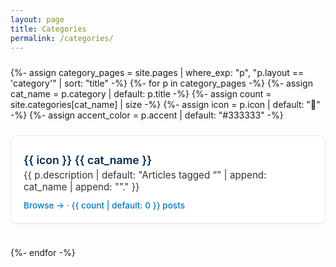 ```yaml
---
layout: page
title: Categories
permalink: /categories/
---
```



<style>
.categories-grid{display:grid;grid-template-columns:repeat(auto-fit,minmax(260px,1fr));gap:1.5rem;margin:1.5rem 0}
.category-card{background:#fff;border-radius:10px;border:1px solid #e6e6e6;box-shadow:0 2px 4px rgba(0,0,0,.04);padding:0;transition:transform .1s ease,box-shadow .1s ease}
.category-card:hover{transform:translateY(-3px);box-shadow:0 6px 14px rgba(0,0,0,.08)}
/* Make the whole card a link */
.card-link{display:block;text-decoration:none;color:inherit;padding:1rem 1.25rem 1.25rem;border-radius:10px}
.card-link:focus-visible{outline:2px solid #0077C8;outline-offset:2px;border-radius:10px}
.category-header{border-top:8px solid var(--accent-color,#0077C8);margin:-1rem -1.25rem 1rem;padding:.75rem 1.25rem 0;border-radius:10px 10px 0 0}
.category-title{font-size:1.1rem;font-weight:600;color:#002856;margin:0;display:flex;align-items:center;gap:.5rem}
.category-desc{font-size:.95rem;margin:.25rem 0 .75rem;color:#333}
.category-footer{font-size:.85rem;font-weight:500;color:#0077C8}
</style>



<div class="categories-grid">
{%- assign category_pages = site.pages | where_exp: "p", "p.layout == 'category'" | sort: "title" -%}
{%- for p in category_pages -%}
  {%- assign cat_name = p.category | default: p.title -%}
  {%- assign count = site.categories[cat_name] | size -%}
  {%- assign icon = p.icon | default: "📂" -%}
  {%- assign accent_color = p.accent | default: "#333333" -%}

  <div class="category-card" style="--accent-color: {{ accent_color }}">
  <a class="card-link" href="{{ p.url | relative_url }}">
    <div class="category-header"></div>
    <h3 class="category-title">{{ icon }} {{ cat_name }}</h3>
    <p class="category-desc">{{ p.description | default: "Articles tagged “" | append: cat_name | append: "”." }}</p>
    <div class="category-footer">Browse → · {{ count | default: 0 }} posts</div>
  </a>
</div>

  
{%- endfor -%}
</div>

